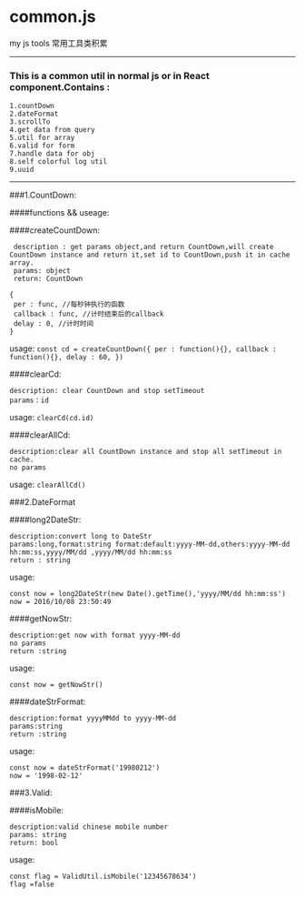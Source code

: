 # common.js
my js tools
常用工具类积累

***
### This is a common util in normal js or in React component.Contains :
 
 ```
 1.countDown
 2.dateFormat
 3.scrollTo
 4.get data from query
 5.util for array
 6.valid for form
 7.handle data for obj
 8.self colorful log util
 9.uuid
 ```

***
###1.CountDown:

####functions && useage:
 
####createCountDown:

```
 description : get params object,and return CountDown,will create CountDown instance and return it,set id to CountDown,push it in cache array.
 params: object
 return: CountDown
 ```
 ```
 {
  per : func, //每秒钟执行的函数
  callback : func, //计时结束后的callback
  delay : 0, //计时时间
 }
 ```
 
 usage:
 `
 const cd = createCountDown({
  per : function(){},
  callback : function(){},
  delay : 60,
 })
 `
 
####clearCd:
 ```
 description: clear CountDown and stop setTimeout
 params：id
 ```
 
 usage:
 `
 clearCd(cd.id)
 `
 
 
####clearAllCd:
 ```
 description:clear all CountDown instance and stop all setTimeout in cache.
 no params
 ```
 
 usage:
 `
 clearAllCd()
 `

###2.DateFormat

####long2DateStr:
```
description:convert long to DateStr
params:long,format:string format:default:yyyy-MM-dd,others:yyyy-MM-dd hh:mm:ss,yyyy/MM/dd ,yyyy/MM/dd hh:mm:ss
return : string 
```
usage:
```
const now = long2DateStr(new Date().getTime(),'yyyy/MM/dd hh:mm:ss')
now = 2016/10/08 23:50:49
```

####getNowStr:
```
description:get now with format yyyy-MM-dd
no params
return :string
```
usage:
```
const now = getNowStr()
```

####dateStrFormat:
```
description:format yyyyMMdd to yyyy-MM-dd
params:string
return :string
```
usage:
```
const now = dateStrFormat('19980212')
now = '1998-02-12'
```

###3.Valid:

####isMobile:
```
description:valid chinese mobile number
params: string
return: bool
```
usage:
```
const flag = ValidUtil.isMobile('12345678634')
flag =false
```

####
